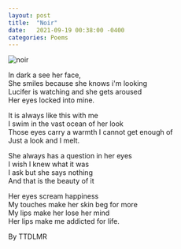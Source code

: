 ```yaml
---
layout: post
title:  "Noir"
date:   2021-09-19 00:38:00 -0400
categories: Poems
---
```


![noir](https://i.pinimg.com/originals/94/aa/5c/94aa5c919b0f54d3b18ee19b76891698.jpg) <br>

In dark a see her face, <br>
She smiles because she knows i'm looking <br>
Lucifer is watching and she gets aroused <br>
Her eyes locked into mine. <br>

It is always like this with me <br>
I swim in the vast ocean of her look <br>
Those eyes carry a warmth I cannot get enough of <br>
Just a look and I melt. <br>

She always has a question in her eyes <br>
I wish I knew what it was <br>
I ask but she says nothing <br>
And that is the beauty of it <br>

Her eyes scream happiness <br>
My touches make her skin beg for more <br>
My lips make her lose her mind <br>
Her lips make me addicted for life. <br>

By TTDLMR
